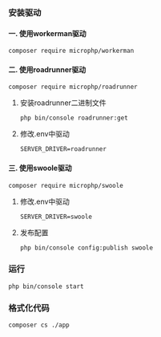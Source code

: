 ### 安装驱动
#### 一. 使用workerman驱动
```shell
composer require microphp/workerman
```

#### 二. 使用roadrunner驱动
```shell
composer require microphp/roadrunner
```

1. 安装roadrunner二进制文件
    ```shell
    php bin/console roadrunner:get
    ```
2. 修改.env中驱动
    ```dotenv
    SERVER_DRIVER=roadrunner
    ```
#### 三. 使用swoole驱动
```shell
composer require microphp/swoole
```

1. 修改.env中驱动
    ```dotenv
    SERVER_DRIVER=swoole
   ```
2. 发布配置
   ```shell
   php bin/console config:publish swoole
   ```

### 运行
```shell
php bin/console start
```


### 格式化代码
```shell
composer cs ./app
```